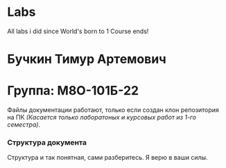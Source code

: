 # Labs
All labs i did since World's born to 1 Course ends!

# Бучкин Тимур Артемович
# Группа: М8О-101Б-22
Файлы документации работают, только если создан клон репозитория на ПК *(Касается только лаборатоных и курсовых работ из 1-го семестра)*.

### Структура документа
Структура и так понятная, сами разберитесь. Я верю в ваши силы.
